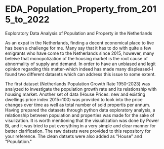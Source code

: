 # EDA_Population_Property_from_2015_to_2022
Exploratory Data Analysis of Population and Property in the Netherlands

As an expat in the Netherlands, finding a decent economical place to live has been a challenge for me. Many say that it has to do with quite a few emigrants who have come to the Netherlands since 2015, however, many beleive that monopolization of the housing market is the root cause of abnormality of supply and demand. In order to have an unbiased and legit opinion regarding this matter-which indeed has made many displeased-I found two different datasets which can address this issue to some extent.  

The first dataset (Netherlands Population Growth Rate 1950-2023) was analyzed to investigate the population growth rate and its relationship with housing market. Another set of data (House Prices: new and existing dwellings price index 2015=100) was provided to look into the price changes over time as well as total number of sold propertis per annum. Having prepared the datasets through python data exploratory analysis, a relationship between population and properties was made for the sake of visulization. It is worth mentioning that the visualization was done by Power Bi, and it was tried to put everything in a very simple and clear manner for better clarification. The raw datsets were provided to this repository for your reference. The clean datsets were also added as "House" and "Population."

